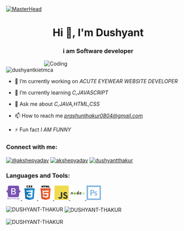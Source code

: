 [![MasterHead](https://1.bp.blogspot.com/-7A4WynwLsMw/XbBpCXG8fHI/AAAAAAAAMt4/uOa1bpLskYgrwGbllhSu2SDj_Mig8SXJQCLcBGAsYHQ/s1600/2000_600px.gif)](https://dushyantkietmca.io)
<h1 align="center">Hi 👋, I'm Dushyant</h1>
<h3 align="center"> i am Software developer</h3>
<img align="right" alt="Coding" width="400" src=https://cdn.dribbble.com/users/1162077/screenshots/3848914/programmer.gif>

<p align="left"> <img src="https://komarev.com/ghpvc/?username=akshepkietmca&label=Profile%20views&color=0e75b6&style=flat" alt="dushyantkietmca" /> </p>

- 🔭 I’m currently working on *ACUTE EYEWEAR WEBSITE DEVELOPER*

- 🌱 I’m currently learning *C,JAVASCRIPT*

- 💬 Ask me about *C,JAVA,HTML,CSS*

- 📫 How to reach me *prashunthakur0804@gmail.com*

- ⚡ Fun fact *I AM FUNNY*

<h3 align="left">Connect with me:</h3>
<p align="left">
<a href="https://twitter.com/Dushyan63590905" target="blank"><img align="center" src="https://raw.githubusercontent.com/rahuldkjain/github-profile-readme-generator/master/src/images/icons/Social/twitter.svg" alt="@akshepyadav" height="30" width="40" /></a>
<a href="https://www.facebook.com/prashun.thakur.5/" target="blank"><img align="center" src="https://raw.githubusercontent.com/rahuldkjain/github-profile-readme-generator/master/src/images/icons/Social/facebook.svg" alt="akshepyadav" height="30" width="40" /></a>
<a href="https://www.instagram.com/prashun__thakur/" target="blank"><img align="center" src="https://raw.githubusercontent.com/rahuldkjain/github-profile-readme-generator/master/src/images/icons/Social/instagram.svg" alt="dushyantthakur" height="30" width="40" /></a>

</p>

<h3 align="left">Languages and Tools:</h3>
<p align="left"> <a href="https://getbootstrap.com" target="_blank" rel="noreferrer"> <img src="https://raw.githubusercontent.com/devicons/devicon/master/icons/bootstrap/bootstrap-plain-wordmark.svg" alt="bootstrap" width="40" height="40"/> </a> <a href="https://www.w3schools.com/css/" target="_blank" rel="noreferrer"> <img src="https://raw.githubusercontent.com/devicons/devicon/master/icons/css3/css3-original-wordmark.svg" alt="css3" width="40" height="40"/> </a> <a href="https://www.w3.org/html/" target="_blank" rel="noreferrer"> <img src="https://raw.githubusercontent.com/devicons/devicon/master/icons/html5/html5-original-wordmark.svg" alt="html5" width="40" height="40"/> </a> <a href="https://developer.mozilla.org/en-US/docs/Web/JavaScript" target="_blank" rel="noreferrer"> <img src="https://raw.githubusercontent.com/devicons/devicon/master/icons/javascript/javascript-original.svg" alt="javascript" width="40" height="40"/> </a> <a href="https://nodejs.org" target="_blank" rel="noreferrer"> <img src="https://raw.githubusercontent.com/devicons/devicon/master/icons/nodejs/nodejs-original-wordmark.svg" alt="nodejs" width="40" height="40"/> </a> <a href="https://www.photoshop.com/en" target="_blank" rel="noreferrer"> <img src="https://raw.githubusercontent.com/devicons/devicon/master/icons/photoshop/photoshop-line.svg" alt="photoshop" width="40" height="40"/> </a> </p>

<p><img align="left" src="https://github-readme-stats.vercel.app/api/top-langs?username=DUSHYANT-THAKUR&show_icons=true&locale=en&layout=compact" alt="DUSHYANT-THAKUR" /></p>

<p>&nbsp;<img align="center" src="https://github-readme-stats.vercel.app/api?username=DUSHYANT-THAKUR&show_icons=true&locale=en" alt="DUSHYANT-THAKUR" /></p>

<p><img align="center" src="https://github-readme-streak-stats.herokuapp.com/?user=DUSHYANT-THAKUR&" alt="DUSHYANT-THAKUR" /></p>
